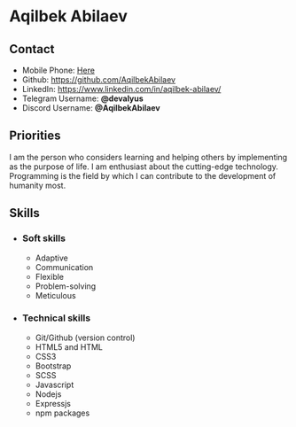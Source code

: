 # Aqilbek Abilaev

## Contact
+ Mobile Phone: [Here](+998932005056)
+ Github: <https://github.com/AqilbekAbilaev>
+ LinkedIn: <https://www.linkedin.com/in/aqilbek-abilaev/>
+ Telegram Username: **@devalyus**
+ Discord Username: **@AqilbekAbilaev**

## Priorities
I am the person who considers learning and helping others by implementing as the purpose of life. I am enthusiast about the cutting-edge technology. Programming is the field by which I can contribute to the development of humanity most.

## Skills
  + ### Soft skills
    - Adaptive
    - Communication
    - Flexible
    - Problem-solving
    - Meticulous
  + ### Technical skills
    - Git/Github (version control)
    - HTML5 and HTML
    - CSS3
    - Bootstrap
    - SCSS
    - Javascript
    - Nodejs
    - Expressjs
    - npm packages